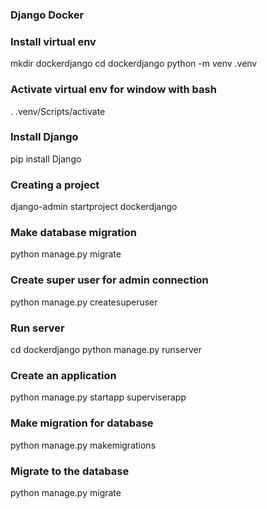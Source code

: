 ### Django Docker
### Install virtual env
mkdir dockerdjango
cd dockerdjango
python -m venv .venv

### Activate virtual env for window with bash
. .venv/Scripts/activate

### Install Django
pip install Django

### Creating a project
django-admin startproject dockerdjango

### Make database migration
python manage.py migrate

### Create super user for admin connection
python manage.py createsuperuser

### Run server
cd dockerdjango
python manage.py runserver

### Create an application
python manage.py startapp superviserapp

### Make migration for database
python manage.py makemigrations

### Migrate to the database
python manage.py migrate

